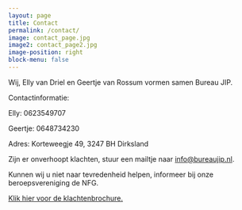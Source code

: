 ```yaml
---
layout: page
title: Contact
permalink: /contact/
image: contact_page.jpg
image2: contact_page2.jpg
image-position: right
block-menu: false
---
```


Wij, Elly van Driel en Geertje van Rossum vormen samen Bureau JIP.

Contactinformatie:

Elly: 0623549707

Geertje: 0648734230

Adres: Korteweegje 49, 3247 BH Dirksland

Zijn er onverhoopt klachten, stuur een mailtje naar info@bureaujip.nl.

Kunnen wij u niet naar tevredenheid helpen, informeer bij onze beroepsvereniging de NFG.

[Klik hier voor de klachtenbrochure.](/assets/downloads/klachtenbrochure_nfg_web.pdf)
